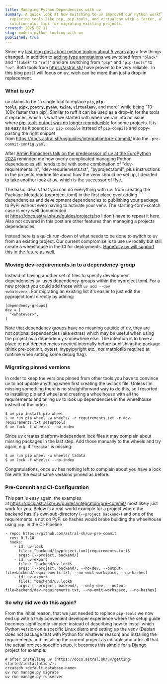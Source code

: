 ```yaml
---
title: Managing Python Dependencies with uv
summary: A quick look at how switching to uv improved our Python workflow,
  replacing tools like pip, pip-tools, and virtualenv with a faster, all-in-one
  solution—plus tips for migrating existing projects.
created: 2025-07-11
slug: modern-python-tooling-with-uv
published: true
---
```

Since my [last blog post about python tooling about 5 years ago](https://geops.com/de/blog/werkzeuge-fur-schonere-python-projekte) a few things changed. In addition to [adding type annotations](https://geops.com/en/blog/python-typing) we switched from `"black"` and `"flake8"` to `"ruff"` and are switching from `"pip"` and `"pip-tools"` to `"uv"`. Both tools from <https://astral.sh/> have proven to be very reliable.  In this blog post I will focus on uv, wich can be more than just a drop-in replacement.

### What is uv?

uv claims to be "a single tool to replace `pip`**, `pip-tools`, `pipx`, `poetry`, `pyenv`, `twine`, `virtualenv`,** and more" while being "10-100x faster than pip". Similar to ruff it can be used as a drop-in for the tools it replaces, which is what we started with when we ran into an issue where [pip-tools output was no longer reproducible](https://github.com/jazzband/pip-tools/issues/2131) for some projects. It is as easy as it sounds: `uv pip compile` instead of `pip-compile` and copy-pasting the right snippet from <https://docs.astral.sh/uv/guides/integration/pre-commit/> into the `.pre-commit-config.yaml` .

After [Armin Ronachers talk on the predecessor of uv at the EuroPython 2024](https://ep2024.europython.eu/session/the-catch-in-rye-seeding-change-and-lessons-learned/) reminded me how overly complicated managing Python dependencies still tends to be with some combination of "dev-requirements.in", "dev-requriements.txt", "pyproject.toml", plus instructions in the projects readme file about how the venv should be set up, I decided to take another look at uv, which is the successor of Rye.

The basic idea is that you can do everything with uv: from creating the Package Metadata (pyproject.toml) in the first place over adding dependencies and development dependencies to publishing your package to PyPi without even having to activate your venv. The starting-form-scatch case is very well documented at <https://docs.astral.sh/uv/guides/projects/>so I don't have to repeat it here. Also not covered in this post are other features than managing a projects dependencies.

Instead here is a quick run-down of what needs to be done to switch to uv from an existing project. Our current compromise is to use uv locally but still create a wheelhouse in the CI for deployments. [Hopefully uv will support this in the future as well.](https://github.com/astral-sh/uv/issues/1681)

### Moving dev-requirements.in to a dependency-group

Instead of having another set of files to specify development dependencies `uv`  uses dependency-groups within the pyproject.toml. For a new project you could add those with `uv add --dev <whatever>` . For migrating an existing list it's easier to just edit the pyproject.toml directly by adding:

```
[dependency-groups]
dev = [
  "<whatever>",
]
```

Note that dependency groups have no meaning outside of uv, they are not optional dependencies (aka extras) which may be useful when using the project as a dependency somewhere else. The intention is to have a place to put dependencies needed internally before publishing the package (think pre-commit, pytest, mypy/pyright etc., *not* matplotlib required at runtime when setting some debug flag).

### Migrating pinned versions

In order to keep the versions pinned from other tools you have to convince uv to not update anything when first creating the uv.lock file. Unless I'm missing something there is no straightforward way to do this, so I resorted to installing pip and wheel and creating a wheelhouse with all the requirements and telling uv to look up dependencies in the wheelhouse instead of the index:

```
$ uv pip install pip wheel
$ uv run pip wheel -w wheels/ -r requirements.txt -r dev-requirements.txt setuptools
$ uv lock -f wheels/ --no-index
```

Since uv creates platform-independent lock files it may complain about missing packages in the last step. Add those manually to the wheels and try again, e.g. if `"tzdata"` is missing:

```
$ uv run pip wheel -w wheels/ tzdata
$ uv lock -f wheels/ --no-index
```

Congratulations, once uv has nothing left to complain about you have a lock file with the exact same versions pinned as before.

### Pre-Commit and CI-Configuration

This part is easy again, the examples at <https://docs.astral.sh/uv/guides/integration/pre-commit/> most likely just work for you. Below is a real-world example for a project where the backend has it's own sub-directory (`--project backend/`) and one of the requirements is not on PyPi so hashes would brake building the wheelhouse using `pip`  in the CI-Pipeline

```
- repo: https://github.com/astral-sh/uv-pre-commit
  rev: 0.7.18
  hooks:
    - id: uv-lock
      files: ^backend/(pyproject.toml|requirements.txt)$
      args: [--project, backend/]
    - id: uv-export
      files: ^backend/uv.lock$
      args: [--project, backend/, --no-dev, --output-file=backend/requirements.txt, --no-emit-workspace, --no-hashes]
    - id: uv-export
      files: ^backend/uv.lock$
      args: [--project, backend/, --only-dev, --output-file=backend/dev-requirements.txt, --no-emit-workspace, --no-hashes]
```

### So why did we do this again?

From the initial reason, that we just needed to replace `pip-tools` we now end up with a truly convenient developer experience where the setup guide becomes significantly simpler: instead of describing how to install which Python version on a specific Linux distro and setting up the venv (Debian does not package that with Python for whatever reason) and installing the requirements and installing the current project as editable and after all that the actual project-specific setup, it becomes this simple for a Django project for example:

```
# after installing uv (https://docs.astral.sh/uv/getting-started/installation/):
createdb <default-database-name>
uv run manage.py migrate
uv run manage.py runserver
```